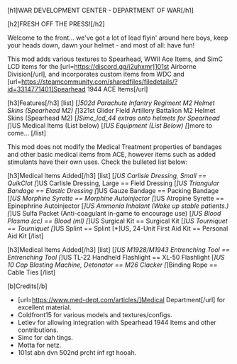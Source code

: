 [h1]WAR DEVELOPMENT CENTER - DEPARTMENT OF WAR[/h1]

[h2]FRESH OFF THE PRESS![/h2]

Welcome to the front... we've got a lot of lead flyin' around here boys, keep your heads down, dawn your helmet - and most of all: have fun!

This mod adds various textures to Spearhead, WWII Ace Items, and SimC LCD items for the [url=https://discord.gg/j2uhxmr]101st Airborne Division[/url], and incorporates custom items from WDC and [url=https://steamcommunity.com/sharedfiles/filedetails/?id=3314771401]Spearhead 1944 ACE Items[/url]

[h3]Features[/h3]
[list]
    [*]502d Parachute Infantry Regiment M2 Helmet Skins (Spearhead M2)
    [*]321st Glider Field Artillery Battalion M2 Helmet Skins  (Spearhead M2)
    [*]Simc_lcd_44 extras onto helmets for Spearhead
    [*]US Medical Items (List below)
    [*]US Equipment (List Below)
    [*]more to come...
[/list]

This mod does not modify the Medical Treatment properties of bandages and other basic medical items from ACE, however items such as added stimulants have their own uses. Check the bulleted list below:

[h3]Medical Items Added[/h3]
[list]
    [*]US Carlisle Dressing, Small == QuikClot
    [*]US Carlisle Dressing, Large == Field Dressing
    [*]US Triangular Bandage == Elastic Dressing
    [*]US Gauze Bandage == Packing Bandage
    [*]US Morphine Syrette == Morphine Autoinjector
    [*]US Atropine Syrette == Epinephrine Autoinjector
    [*]US Ammonia Inhalant (Wake up stable patients.)
    [*]US Sulfa Packet (Anti-coagulant in-game to encourage use)
    [*]US Blood Plasma (cc) == Blood (ml)
    [*]US Surgical Kit == Surgical Kit
    [*]US Tourniquet == Tourniquet
    [*]US Splint == Splint
    [*]US, 24-Unit First Aid Kit == Personal Aid Kit
[/list]

[h3]Medical Items Added[/h3]
[list]
    [*]US M1928/M1943 Entrenching Tool == Entrenching Tool
    [*]US TL-22 Handheld Flashlight == XL-50 Flashlight
    [*]US 10 Cap Blasting Machine, Detonator == M26 Clacker
    [*]Binding Rope == Cable Ties
[/list]

[b]Credits[/b]
- [url=https://www.med-dept.com/articles/]Medical Department[/url] for excellent material.
- Coldfront15 for various models and textures/configs.
- Letlev for allowing integration with Spearhead 1944 Items and other contributions.
- Simc for dah tings.
- Motta for netz.
- 101st abn dvn 502nd prcht inf rgt hooah.
